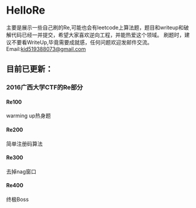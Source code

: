 # HelloRe
主要是展示一些自己刷的Re,可能也会有leetcode上算法题，题目和writeup和破解代码已经一并提交，希望大家喜欢逆向工程，并能热爱这个领域。
刷题时，建议不要看WriteUp,毕竟需要成就感，任何问题欢迎发邮件交流。
Email:kid519388073@gmail.com

## 目前已更新：

### 2016广西大学CTF的Re部分
#### Re100
warming up热身题
#### Re200
简单注册码算法
#### Re300
去掉nag窗口
#### Re400
终极Boss
